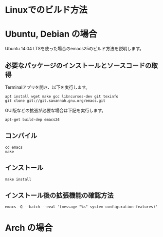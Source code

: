 # Linuxでのビルド方法

# Ubuntu, Debian の場合
Ubuntu 14.04 LTSを使った場合のemacs25のビルド方法を説明します。

## 必要なパッケージのインストールとソースコードの取得

Terminalアプリを開き、以下を実行します。

```shell
apt install wget make gcc libncurses-dev git texinfo
git clone git://git.savannah.gnu.org/emacs.git
```

GUI版などの拡張が必要な場合は下記を実行します。

```shell
apt-get build-dep emacs24
```

## コンパイル

```shell
cd emacs
make
```

## インストール

```shell
make install
```

## インストール後の拡張機能の確認方法

```shell
emacs -Q --batch --eval '(message "%s" system-configuration-features)'
```

# Arch の場合
